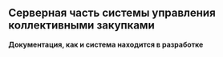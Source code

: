 ## Серверная часть системы управления коллективными закупками

**Документация, как  и система находится в разработке**